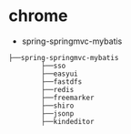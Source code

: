 # chrome
* spring-springmvc-mybatis

``` shell
├──spring-springmvc-mybatis
        ├──sso
        ├──easyui
        ├──fastdfs
        ├──redis
        ├──freemarker
        ├──shiro
        ├──jsonp
        ├──kindeditor
```